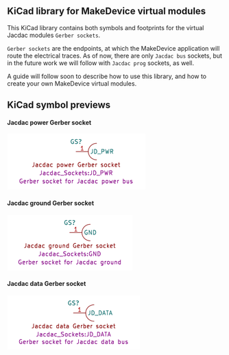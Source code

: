 ## KiCad library for MakeDevice virtual modules

This KiCad library contains both symbols and footprints for the virtual Jacdac
modules `Gerber sockets`.

`Gerber sockets` are the endpoints, at which the MakeDevice application will
route the electrical traces. As of now, there are only `Jacdac bus` sockets,
but in the future work we will follow with `Jacdac prog` sockets, as well.

A guide will follow soon to describe how to use this library, and how to
create your own MakeDevice virtual modules.

## KiCad symbol previews

#### Jacdac power Gerber socket

![Gerber socket symbol for Jacdac power bus](/svg/JD_PWR_symbol.svg)

#### Jacdac ground Gerber socket

![Gerber socket symbol for Jacdac ground](/svg/GND_symbol.svg)

#### Jacdac data Gerber socket

![Gerber socket symbol for Jacdac ground](/svg/JD_DATA_symbol.svg)
